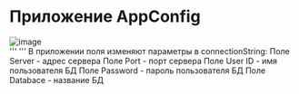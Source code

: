 # Приложение AppConfig

![image](https://github.com/UserID161/AppConfig-edit-WindowsForm/assets/134077160/59f5880c-76a9-4332-b3e8-0fcce12b658f)
<br>
'''
<connectionStrings>
		<add name="Database"
			 connectionString="Server=localhost; port=5432; user id=postgres; password=root; database=database"
			 providerName="Npgsql" />
	</connectionStrings>
'''
В приложении поля изменяют параметры в connectionString:
Поле Server - адрес сервера
Поле Port - порт сервера
Поле User ID - имя пользователя БД
Поле Password - пароль пользователя БД
Поле Databace - название БД


